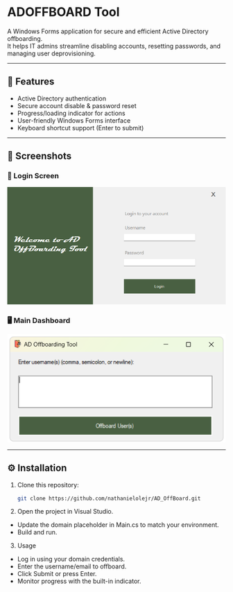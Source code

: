 # ADOFFBOARD Tool

A Windows Forms application for secure and efficient Active Directory offboarding.  
It helps IT admins streamline disabling accounts, resetting passwords, and managing user deprovisioning.

---

## 🚀 Features
- Active Directory authentication
- Secure account disable & password reset
- Progress/loading indicator for actions
- User-friendly Windows Forms interface
- Keyboard shortcut support (Enter to submit)

---

## 📸 Screenshots

### 🔐 Login Screen
![Login Screen](https://github.com/nathanielolejr/AD_OffBoard/blob/main/adoffboard.png)

### 🖥️ Main Dashboard
![Main Form](https://github.com/nathanielolejr/AD_OffBoard/blob/main/adoffboard1.png)

---

## ⚙️ Installation
1. Clone this repository:
   ```bash
   git clone https://github.com/nathanielolejr/AD_OffBoard.git
2. Open the project in Visual Studio.
- Update the domain placeholder in Main.cs to match your environment.
- Build and run.

3. Usage
- Log in using your domain credentials.
- Enter the username/email to offboard.
- Click Submit or press Enter.
- Monitor progress with the built-in indicator.
